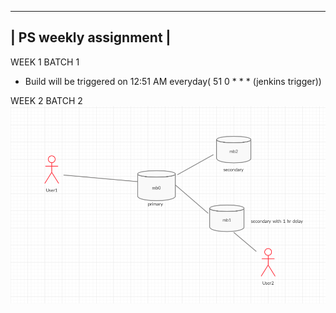 
 ----------------------
| PS weekly assignment |
 ----------------------
 WEEK 1 BATCH 1
- Build will be triggered on 12:51 AM everyday( 51 0 * * * (jenkins trigger))

WEEK 2 BATCH 2
![Alt text](MongoDB_Assignment/UML.png?raw=true "UML_Diagram_For_DB")
